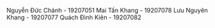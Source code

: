 Nguyễn Đức Chánh - 19207051
Mai Tấn Khang - 19207078
Lưu Nguyên Khang - 19207077
Quách Đình Kiên - 19207082









 